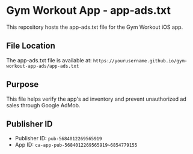 # Gym Workout App - app-ads.txt

This repository hosts the app-ads.txt file for the Gym Workout iOS app.

## File Location
The app-ads.txt file is available at: `https://yourusername.github.io/gym-workout-app-ads/app-ads.txt`

## Purpose
This file helps verify the app's ad inventory and prevent unauthorized ad sales through Google AdMob.

## Publisher ID
- Publisher ID: `pub-5684012269565919`
- App ID: `ca-app-pub-5684012269565919~6854779155`
